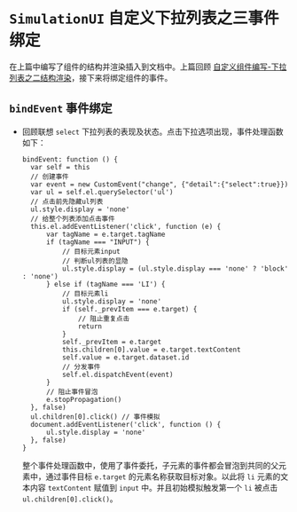 # `SimulationUI` 自定义下拉列表之三事件绑定
在上篇中编写了组件的结构并渲染插入到文档中。上篇回顾 [自定义组件编写-下拉列表之二结构渲染](https://github.com/loshafee/simulationUI/blob/master/doc/自定义组件编写-下拉列表之二结构渲染.md)，接下来将绑定组件的事件。

## `bindEvent` 事件绑定
- 回顾联想 `select` 下拉列表的表现及状态。点击下拉选项出现，事件处理函数如下：
      
      bindEvent: function () {
        var self = this
        // 创建事件
        var event = new CustomEvent("change", {"detail":{"select":true}})
        var ul = self.el.querySelector('ul')
        // 点击前先隐藏ul列表
        ul.style.display = 'none'
        // 给整个列表添加点击事件
        this.el.addEventListener('click', function (e) {
            var tagName = e.target.tagName
            if (tagName === "INPUT") {
                // 目标元素input
                // 判断ul列表的显隐
                ul.style.display = (ul.style.display === 'none' ? 'block' : 'none')
            } else if (tagName === 'LI') {
                // 目标元素li
                ul.style.display = 'none'
                if (self._prevItem === e.target) {
                    // 阻止重复点击
                    return
                }
                self._prevItem = e.target
                this.children[0].value = e.target.textContent
                self.value = e.target.dataset.id
                // 分发事件
                self.el.dispatchEvent(event)
            }
            // 阻止事件冒泡
            e.stopPropagation()
        }, false)
        ul.children[0].click() // 事件模拟
        document.addEventListener('click', function () {
            ul.style.display = 'none'
        }, false)
      }

    整个事件处理函数中，使用了事件委托，子元素的事件都会冒泡到共同的父元素中，通过事件目标 `e.target` 的元素名称获取目标对象。以此将 `li` 元素的文本内容 `textContent` 赋值到 `input` 中。并且初始模拟触发第一个 `li` 被点击 `ul.children[0].click()`。


